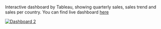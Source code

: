 Interactive dashboard by Tableau, showing quarterly sales, sales trend and sales per country. You can find live dashboard <a href="https://public.tableau.com/views/Book1_17226173658040/Dashboard2?:language=en-US&publish=yes&:sid=&:redirect=auth&:display_count=n&:origin=viz_share_link">here</a>

<div class='tableauPlaceholder' id='viz1722692141956' style='position: relative'><noscript><a href='#'><img alt='Dashboard 2 ' src='https:&#47;&#47;public.tableau.com&#47;static&#47;images&#47;Bo&#47;Book1_17226173658040&#47;Dashboard2&#47;1_rss.png' style='border: none' /></a></noscript><object class='tableauViz'  style='display:none;'><param name='host_url' value='https%3A%2F%2Fpublic.tableau.com%2F' /> <param name='embed_code_version' value='3' /> <param name='site_root' value='' /><param name='name' value='Book1_17226173658040&#47;Dashboard2' /><param name='tabs' value='no' /><param name='toolbar' value='yes' /><param name='static_image' value='https:&#47;&#47;public.tableau.com&#47;static&#47;images&#47;Bo&#47;Book1_17226173658040&#47;Dashboard2&#47;1.png' /> <param name='animate_transition' value='yes' /><param name='display_static_image' value='yes' /><param name='display_spinner' value='yes' /><param name='display_overlay' value='yes' /><param name='display_count' value='yes' /><param name='language' value='en-US' /><param name='filter' value='publish=yes' /></object></div>                

<script type='text/javascript'>                    var divElement = document.getElementById('viz1722692141956');                    var vizElement = divElement.getElementsByTagName('object')[0];                    
  if ( divElement.offsetWidth > 800 ) { vizElement.style.width='1440px';vizElement.style.height='1107px';} else if ( divElement.offsetWidth > 500 ) { vizElement.style.width='1440px';vizElement.style.height='1107px';} else { vizElement.style.width='100%';vizElement.style.height='1427px';}                     var scriptElement = document.createElement('script');                    scriptElement.src = 'https://public.tableau.com/javascripts/api/viz_v1.js';                    vizElement.parentNode.insertBefore(scriptElement, vizElement);                </script>
